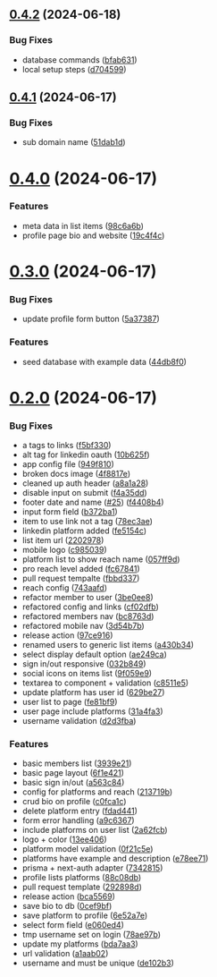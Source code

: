 ## [0.4.2](https://github.com/EddieHubCommunity/CreatorsRegistry/compare/v0.4.1...v0.4.2) (2024-06-18)


### Bug Fixes

* database commands ([bfab631](https://github.com/EddieHubCommunity/CreatorsRegistry/commit/bfab631dcd23778108a7467b8b2130ff9c9344d7))
* local setup steps ([d704599](https://github.com/EddieHubCommunity/CreatorsRegistry/commit/d7045993750a4fc44107db2d2c97aa444e7fdff0))



## [0.4.1](https://github.com/EddieHubCommunity/CreatorsRegistry/compare/v0.4.0...v0.4.1) (2024-06-17)


### Bug Fixes

* sub domain name ([51dab1d](https://github.com/EddieHubCommunity/CreatorsRegistry/commit/51dab1d8312e3fe071cdb0006d2a7ecff3cbc405))



# [0.4.0](https://github.com/EddieHubCommunity/CreatorsRegistry/compare/v0.3.0...v0.4.0) (2024-06-17)


### Features

* meta data in list items ([98c6a6b](https://github.com/EddieHubCommunity/CreatorsRegistry/commit/98c6a6bd6b32590b642dc0c24422d062a6ff4a71))
* profile page bio and website ([19c4f4c](https://github.com/EddieHubCommunity/CreatorsRegistry/commit/19c4f4cd2667f49768e3e12bf3e9dbb3eea9c2a4))



# [0.3.0](https://github.com/EddieHubCommunity/CreatorsRegistry/compare/v0.2.0...v0.3.0) (2024-06-17)


### Bug Fixes

* update profile form button ([5a37387](https://github.com/EddieHubCommunity/CreatorsRegistry/commit/5a37387c5abae74f122700dc07a71312f7bfc401))


### Features

* seed database with example data ([44db8f0](https://github.com/EddieHubCommunity/CreatorsRegistry/commit/44db8f0834c76ed466e749aa6cec9653c3262fb0))



# [0.2.0](https://github.com/EddieHubCommunity/CreatorsRegistry/compare/6f1e4210a6b1bd6e4075b9b1e3c341609d36cb49...v0.2.0) (2024-06-17)


### Bug Fixes

* a tags to links ([f5bf330](https://github.com/EddieHubCommunity/CreatorsRegistry/commit/f5bf3302084ed3bc7fee684f5372c44110a79e68))
* alt tag for linkedin oauth ([10b625f](https://github.com/EddieHubCommunity/CreatorsRegistry/commit/10b625f3b54885b5f1bb473c6f3315e7b29408c0))
* app config file ([949f810](https://github.com/EddieHubCommunity/CreatorsRegistry/commit/949f810fa722012faf5c01db6634e0801f102c23))
* broken docs image ([4f8817e](https://github.com/EddieHubCommunity/CreatorsRegistry/commit/4f8817e47dfb6e4c11908bb67673abec237e74e7))
* cleaned up auth header ([a8a1a28](https://github.com/EddieHubCommunity/CreatorsRegistry/commit/a8a1a2807a9b0b7d185ef54f406ec4144166c331))
* disable input on submit ([f4a35dd](https://github.com/EddieHubCommunity/CreatorsRegistry/commit/f4a35dd2f1155c9e6006e36e6e26d1d5f4937ba9))
* footer date and name ([#25](https://github.com/EddieHubCommunity/CreatorsRegistry/issues/25)) ([f4408b4](https://github.com/EddieHubCommunity/CreatorsRegistry/commit/f4408b44d2f56c67d9b3b55a9f02101895f8579f))
* input form field ([b372ba1](https://github.com/EddieHubCommunity/CreatorsRegistry/commit/b372ba12e5a8e5d77c3d837ab4b38d0cdacb12a9))
* item to use link not a tag ([78ec3ae](https://github.com/EddieHubCommunity/CreatorsRegistry/commit/78ec3aeb0a9e6f5b8ae4142911ae44122aa4efe2))
* linkedin platform added ([fe5154c](https://github.com/EddieHubCommunity/CreatorsRegistry/commit/fe5154cd1cb3bd7bb94ddf87ba5f427689dada65))
* list item url ([2202978](https://github.com/EddieHubCommunity/CreatorsRegistry/commit/2202978c08b169d23ee0d64b608844e707e3d360))
* mobile logo ([c985039](https://github.com/EddieHubCommunity/CreatorsRegistry/commit/c9850391d76b9d317c44731e56c0db2e960cbac1))
* platform list to show reach name ([057ff9d](https://github.com/EddieHubCommunity/CreatorsRegistry/commit/057ff9dd23b5d12851beffa77036fb1a84fe9f43))
* pro reach level added ([fc67841](https://github.com/EddieHubCommunity/CreatorsRegistry/commit/fc67841cfb43c3f284629a57ff18ee3650fb544a))
* pull request tempalte ([fbbd337](https://github.com/EddieHubCommunity/CreatorsRegistry/commit/fbbd337f7b7533cf939a6bc9dbc608a93f75043f))
* reach config ([743aafd](https://github.com/EddieHubCommunity/CreatorsRegistry/commit/743aafd738ed03bff0463159cbf2e53c9e1cc348))
* refactor member to user ([3be0ee8](https://github.com/EddieHubCommunity/CreatorsRegistry/commit/3be0ee8052545865b288d730698530d09ce3e4f5))
* refactored config and links ([cf02dfb](https://github.com/EddieHubCommunity/CreatorsRegistry/commit/cf02dfba130bcdabf78e341ca489454d9245783c))
* refactored members nav ([bc8763d](https://github.com/EddieHubCommunity/CreatorsRegistry/commit/bc8763d3815e77604c43985b88416374a61519e7))
* refactored mobile nav ([3d54b7b](https://github.com/EddieHubCommunity/CreatorsRegistry/commit/3d54b7b34b370db33934329febb0ba7fa877b7a0))
* release action ([97ce916](https://github.com/EddieHubCommunity/CreatorsRegistry/commit/97ce916556a1b86d374a1d3f8b8a887a65b424b4))
* renamed users to generic list items ([a430b34](https://github.com/EddieHubCommunity/CreatorsRegistry/commit/a430b349461b04fa60868dfaa72f3fc5c4bf7b88))
* select display default option ([ae249ca](https://github.com/EddieHubCommunity/CreatorsRegistry/commit/ae249ca1cd4aaa3c3eac40fc2540a5ce9447e485))
* sign in/out responsive ([032b849](https://github.com/EddieHubCommunity/CreatorsRegistry/commit/032b849ad8cfbcf991a276b5589b52d108c0e207))
* social icons on items list ([9f059e9](https://github.com/EddieHubCommunity/CreatorsRegistry/commit/9f059e98d1ea920cd09ea943dc1f2c155b4a4da4))
* textarea to component + validation ([c8511e5](https://github.com/EddieHubCommunity/CreatorsRegistry/commit/c8511e504c554c40eecc05fa240998f83237d969))
* update platform has user id ([629be27](https://github.com/EddieHubCommunity/CreatorsRegistry/commit/629be27d8a8970c6025d2d90d12ea478333c3797))
* user list to page ([fe81bf9](https://github.com/EddieHubCommunity/CreatorsRegistry/commit/fe81bf91625fb717d046073bf8194a02e957b0c7))
* user page include platforms ([31a4fa3](https://github.com/EddieHubCommunity/CreatorsRegistry/commit/31a4fa3fd38f5405c5a5ede63913a704e49fc4db))
* username validation ([d2d3fba](https://github.com/EddieHubCommunity/CreatorsRegistry/commit/d2d3fba692bca9643f0cb9628b4630b4f23c625a))


### Features

* basic members list ([3939e21](https://github.com/EddieHubCommunity/CreatorsRegistry/commit/3939e2122d7362a873f3fe826b6338fb02a2efcf))
* basic page layout ([6f1e421](https://github.com/EddieHubCommunity/CreatorsRegistry/commit/6f1e4210a6b1bd6e4075b9b1e3c341609d36cb49))
* basic sign in/out ([a563c84](https://github.com/EddieHubCommunity/CreatorsRegistry/commit/a563c84d159ff0bdf22fd33a18f243729f6baeba))
* config for platforms and reach ([213719b](https://github.com/EddieHubCommunity/CreatorsRegistry/commit/213719b61caf3cf5396cb0bae6e367105970eeda))
* crud bio on profile ([c0fca1c](https://github.com/EddieHubCommunity/CreatorsRegistry/commit/c0fca1c72c52b25098296d47789da23c586d39b3))
* delete platform entry ([fdad441](https://github.com/EddieHubCommunity/CreatorsRegistry/commit/fdad44177dbcf4bdd1035c540923b0a1ca4bbadf))
* form error handling ([a9c6367](https://github.com/EddieHubCommunity/CreatorsRegistry/commit/a9c63676ff6aead717124c88d6a1ab6ebd043a6c))
* include platforms on user list ([2a62fcb](https://github.com/EddieHubCommunity/CreatorsRegistry/commit/2a62fcb9df413b4522a16d4338af0d3ec7299f6e))
* logo + color ([13ee406](https://github.com/EddieHubCommunity/CreatorsRegistry/commit/13ee406343a63ac2763f681945e278698004de2d))
* platform model validation ([0f21c5e](https://github.com/EddieHubCommunity/CreatorsRegistry/commit/0f21c5eaf91caf68c91506c0df712101a40d031b))
* platforms have example and description ([e78ee71](https://github.com/EddieHubCommunity/CreatorsRegistry/commit/e78ee717f0da694b02f629be66481262740b70c2))
* prisma + next-auth adapter ([7342815](https://github.com/EddieHubCommunity/CreatorsRegistry/commit/73428157e9b81aa4c502554f5c79701736e1eae2))
* profile lists platforms ([88c08db](https://github.com/EddieHubCommunity/CreatorsRegistry/commit/88c08db8a925173804b3cc38276297de769f4d27))
* pull request template ([292898d](https://github.com/EddieHubCommunity/CreatorsRegistry/commit/292898d76d876ef513f147b3113e57abd291943f))
* release action ([bca5569](https://github.com/EddieHubCommunity/CreatorsRegistry/commit/bca5569d03286eb6c40ce16b32229e7dbc491668))
* save bio to db ([0cef9bf](https://github.com/EddieHubCommunity/CreatorsRegistry/commit/0cef9bfd036297723b3272e78a109cdf921d3893))
* save platform to profile ([6e52a7e](https://github.com/EddieHubCommunity/CreatorsRegistry/commit/6e52a7e3be6a74f39d678556e7924dead9ee70d3))
* select form field ([e060ed4](https://github.com/EddieHubCommunity/CreatorsRegistry/commit/e060ed44066bbbb4faf267f70b2e8367ad72e9db))
* tmp username set on login ([78ae97b](https://github.com/EddieHubCommunity/CreatorsRegistry/commit/78ae97b339d7dd1b895f65a13682b51eecd8a3e0))
* update my platforms ([bda7aa3](https://github.com/EddieHubCommunity/CreatorsRegistry/commit/bda7aa37c00f7beb7a83ac2e4995b1adc95c1182))
* url validation ([a1aab02](https://github.com/EddieHubCommunity/CreatorsRegistry/commit/a1aab028b2b89625c9d02367ceddb68d04da1b0a))
* username and must be unique ([de102b3](https://github.com/EddieHubCommunity/CreatorsRegistry/commit/de102b304f4447f6af5a72e8a931ee0583a99a75))



